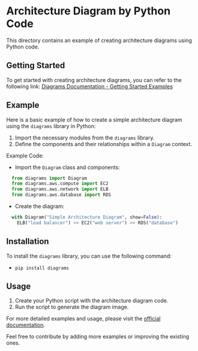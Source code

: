 # Architecture Diagram by Python Code

This directory contains an example of creating architecture diagrams using Python code.

## Getting Started

To get started with creating architecture diagrams, you can refer to the following link:
[Diagrams Documentation - Getting Started Examples](https://diagrams.mingrammer.com/docs/getting-started/examples)

## Example

Here is a basic example of how to create a simple architecture diagram using the `diagrams` library in Python:

1. Import the necessary modules from the `diagrams` library.
2. Define the components and their relationships within a `Diagram` context.

Example Code:
- Import the `Diagram` class and components:
```python
  from diagrams import Diagram
  from diagrams.aws.compute import EC2
  from diagrams.aws.network import ELB
  from diagrams.aws.database import RDS
```
- Create the diagram:
```python
  with Diagram("Simple Architecture Diagram", show=False):
    ELB("load balancer") >> EC2("web server") >> RDS("database")
```

## Installation

To install the `diagrams` library, you can use the following command:
- `pip install diagrams`

## Usage

1. Create your Python script with the architecture diagram code.
2. Run the script to generate the diagram image.

For more detailed examples and usage, please visit the [official documentation](https://diagrams.mingrammer.com/docs/getting-started/examples).

Feel free to contribute by adding more examples or improving the existing ones.
